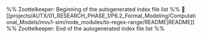 %% Zoottelkeeper: Beginning of the autogenerated index file list  %%
📄 [[projects/AUTX/01_RESEARCH_PHASE_1/P6.2_Formal_Modeling/Computational_Models/mvu1-sim/node_modules/to-regex-range/README|README]]
%% Zoottelkeeper: End of the autogenerated index file list  %%
